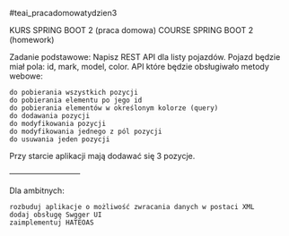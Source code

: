 #teai_pracadomowatydzien3

KURS SPRING BOOT 2 (praca domowa)
COURSE SPRING BOOT 2 (homework)


Zadanie podstawowe:
Napisz REST API dla listy pojazdów. Pojazd będzie miał pola: id, mark, model, color.
API które będzie obsługiwało metody webowe:

    do pobierania wszystkich pozycji
    do pobierania elementu po jego id
    do pobierania elementów w określonym kolorze (query)
    do dodawania pozycji
    do modyfikowania pozycji
    do modyfikowania jednego z pól pozycji
    do usuwania jeden pozycji

Przy starcie aplikacji mają dodawać się 3 pozycje.

—————————

Dla ambitnych:

    rozbuduj aplikacje o możliwość zwracania danych w postaci XML
    dodaj obsługę Swgger UI
    zaimplementuj HATEOAS

